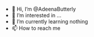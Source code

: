 - 👋 Hi, I’m @AdeenaButterly
- 👀 I’m interested in ...
- 🌱 I’m currently learning nothing
- 📫 How to reach me 

<!---
AdeenaButterly/AdeenaButterly is a ✨ special ✨ repository because its `README.md` (this file) appears on your GitHub profile.
You can click the Preview link to take a look at your changes.
--->
